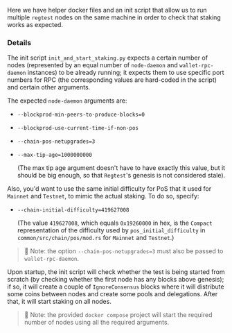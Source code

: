 Here we have helper docker files and an init script that allow us to run multiple `regtest` nodes
on the same machine in order to check that staking works as expected.

### Details

The init script `init_and_start_staking.py` expects a certain number of nodes (represented by
an equal number of `node-daemon` and `wallet-rpc-daemon` instances) to be already running;
it expects them to use specific port numbers for RPC (the corresponding values are hard-coded in
the script) and certain other arguments.

The expected `node-daemon` arguments are:
- `--blockprod-min-peers-to-produce-blocks=0`
- `--blockprod-use-current-time-if-non-pos`
- `--chain-pos-netupgrades=3`
- `--max-tip-age=1000000000`

  (The max tip age argument doesn't have to have exactly this value, but it should be big enough,
  so that `Regtest`'s genesis is not considered stale).

Also, you'd want to use the same initial difficulty for PoS that it used for `Mainnet` and `Testnet`,
to mimic the actual staking. To do so, specify:
- `--chain-initial-difficulty=419627008`

  (The value `419627008`, which equals `0x19260000` in hex, is the `Compact` representation of
  the difficulty used by `pos_initial_difficulty` in `common/src/chain/pos/mod.rs` for `Mainnet`
  and `Testnet`.)

> 📌 Note: the option `--chain-pos-netupgrades=3` must also be passed to `wallet-rpc-daemon`.

Upon startup, the init script will check whether the test is being started from scratch (by checking
whether the first node has any blocks above genesis); if so, it will create a couple of `IgnoreConsensus`
blocks where it will distribute some coins between nodes and create some pools and delegations.
After that, it will start staking on all nodes.

> 📌 Note: the provided `docker compose` project will start the required number of nodes using all the required arguments.
